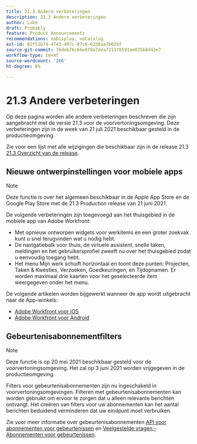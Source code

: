 ```yaml
---
title: 21.3 Andere verbeteringen
description: 21.3 Andere verbeteringen
author: Luke
draft: Probably
feature: Product Announcements
recommendations: noDisplay, noCatalog
exl-id: 82f51b74-4743-497c-87c6-6258aa7b02bf
source-git-commit: 76deb76c66e8f8a7dea721378591ae035b8d42e7
workflow-type: tm+mt
source-wordcount: '266'
ht-degree: 0%

---
```


# 21.3 Andere verbeteringen

Op deze pagina worden alle andere verbeteringen beschreven die zijn aangebracht met de versie 21.3 voor de voorvertoningsomgeving. Deze verbeteringen zijn in de week van 21 juli 2021 beschikbaar gesteld in de productieomgeving.

Zie voor een lijst met alle wijzigingen die beschikbaar zijn in de release 21.3 [21.3 Overzicht van de release](../../../product-announcements/product-releases/21.3-release-activity/21-3-release-overview.md).

## Nieuwe ontwerpinstellingen voor mobiele apps

>[!NOTE]
>
>Deze functie is over het algemeen beschikbaar in de Apple App Store en de Google Play Store met de 21.3 Production release van 21 juni 2021.

De volgende verbeteringen zijn toegevoegd aan het thuisgebied in de mobiele app van Adobe Workfront:

* Met opnieuw ontworpen widgets voor werkitems en een groter zoekvak kunt u snel terugvinden wat u nodig hebt.
* De navigatiebalk voor thuis, de virtuele assistent, snelle taken, meldingen en het gebruikersprofiel zweeft nu over het thuisgebied zodat u eenvoudig toegang hebt.
* Het menu Mijn werk schuift horizontaal en toont deze punten: Projecten, Taken &amp; Kwesties, Verzoeken, Goedkeuringen, en Tijdopnamen. Er worden maximaal drie kaarten voor het geselecteerde item weergegeven onder het menu.

De volgende artikelen worden bijgewerkt wanneer de app wordt uitgebracht naar de App-winkels:

* [Adobe Workfront voor iOS](../../../workfront-basics/mobile-apps/using-the-workfront-mobile-app/workfront-for-ios.md)
* [Adobe Workfront voor Android](../../../workfront-basics/mobile-apps/using-the-workfront-mobile-app/workfront-for-android.md)

## Gebeurtenisabonnementfilters

>[!NOTE]
>
>Deze functie is op 20 mei 2021 beschikbaar gesteld voor de voorvertoningsomgeving. Het zal op 3 juni 2021 worden vrijgegeven in de productieomgeving.

Filters voor gebeurtenisabonnementen zijn nu ingeschakeld in voorvertoningsomgevingen. Filteren met gebeurtenisabonnementen kan worden gebruikt om ervoor te zorgen dat u alleen relevante berichten ontvangt. Het creëren van filters voor uw abonnementen kan het aantal berichten beduidend verminderen dat uw eindpunt moet verbruiken.

Zie voor meer informatie over gebeurtenisabonnementen [API voor abonnementen voor gebeurtenissen](../../../wf-api/general/event-subs-api.md) en [Veelgestelde vragen - Abonnementen voor gebeurtenissen](../../../wf-api/general/event-subs-faq.md).
